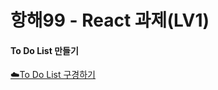 # 항해99 - React 과제(LV1)
####  To Do List 만들기
[☁️To Do List 구경하기](https://hh99-react-vl1.vercel.app/)
